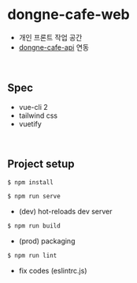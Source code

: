 # dongne-cafe-web

- 개인 프론트 작업 공간
- [dongne-cafe-api](https://github.com/beaniejoy/dongne-cafe-api) 연동

<br>

## Spec
- vue-cli 2
- tailwind css
- vuetify

<br>

## Project setup
```bash
$ npm install
```

```bash
$ npm run serve
```
- (dev) hot-reloads dev server
```bash
$ npm run build
```
- (prod) packaging

```bash
$ npm run lint
```
- fix codes (eslintrc.js)